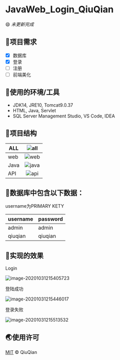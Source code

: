 # JavaWeb_Login_QiuQian



:smile:  *未更新完成*

## :new_moon_with_face:项目需求

- [x] 数据库
- [x] 登录
- [ ] 注册
- [ ] 前端美化

## :wrench:使用的环境/工具

- JDK14, JRE10, Tomcat9.0.37
- HTML, Java, Servlet
- SQL Server Management Studio, VS Code, IDEA

## :two_men_holding_hands:项目结构

| ALL  | ![all](https://picbedd.oss-cn-beijing.aliyuncs.com/image-20201031213110056.png) |
| ---- | :----------------------------------------------------------: |
| web  | ![web](https://picbedd.oss-cn-beijing.aliyuncs.com/image-20201031213451683.png) |
| Java | ![java](https://picbedd.oss-cn-beijing.aliyuncs.com/image-20201031215121470.png) |
| API  | ![api](https://picbedd.oss-cn-beijing.aliyuncs.com/image-20201031215153953.png) |



## :page_facing_up:数据库中包含以下数据：

username为PRIMARY KETY

| username | password |
| -------- | -------- |
| admin    | admin    |
| qiuqian  | qiuqian  |





## :jack_o_lantern:实现的效果

Login

![image-20201031215405723](https://picbedd.oss-cn-beijing.aliyuncs.com/image-20201031215405723.png)

登陆成功

![image-20201031215446017](https://picbedd.oss-cn-beijing.aliyuncs.com/image-20201031215446017.png)

登录失败

![image-20201031215513532](https://picbedd.oss-cn-beijing.aliyuncs.com/image-20201031215513532.png)

## :earth_asia:使用许可

[MIT](LICENSE) © QiuQian